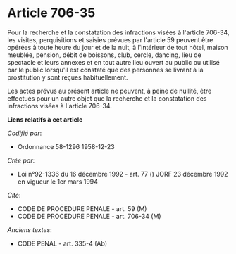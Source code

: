 # Article 706-35

Pour la recherche et la constatation des infractions visées à l'article 706-34, les visites, perquisitions et saisies prévues
par l'article 59 peuvent être opérées à toute heure du jour et de la nuit, à l'intérieur de tout hôtel, maison meublée,
pension, débit de boissons, club, cercle, dancing, lieu de spectacle et leurs annexes et en tout autre lieu ouvert au public
ou utilisé par le public lorsqu'il est constaté que des personnes se livrant à la prostitution y sont reçues habituellement.

Les actes prévus au présent article ne peuvent, à peine de nullité, être effectués pour un autre objet que la recherche et la
constatation des infractions visées à l'article 706-34.

**Liens relatifs à cet article**

_Codifié par_:

  - Ordonnance 58-1296 1958-12-23

_Créé par_:

  - Loi n°92-1336 du 16 décembre 1992 - art. 77 () JORF 23 décembre 1992 en vigueur le 1er mars 1994

_Cite_:

  - CODE DE PROCEDURE PENALE - art. 59 (M)
  - CODE DE PROCEDURE PENALE - art. 706-34 (M)

_Anciens textes_:

  - CODE PENAL - art. 335-4 (Ab)
